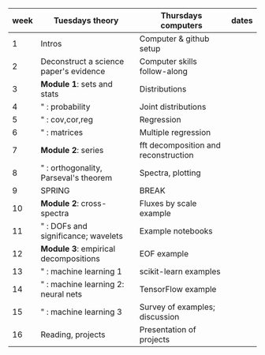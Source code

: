 week | Tuesdays theory | Thursdays computers | dates
-----|----------|-----------|------
1 | Intros      |Computer & github setup      |
2 | Deconstruct a science paper's evidence | Computer skills follow-along | 
3 | **Module 1**: sets and stats | Distributions                | 
4 | " : probability|Joint distributions        |  
5 | " : cov,cor,reg| Regression                | 
6 | " : matrices   | Multiple regression        | 
7 | **Module 2**: series | fft decomposition and reconstruction  | 
8 | " : orthogonality, Parseval's theorem| Spectra, plotting   | 
9 | SPRING | BREAK | 
10| **Module 2**: cross-spectra | Fluxes by scale example
11| " : DOFs and significance; wavelets   | Example notebooks    
12| **Module 3**: empirical decompositions | EOF example 
13| " : machine learning 1  | scikit-learn examples
14| " : machine learning 2: neural nets  | TensorFlow example
15| " : machine learning 3 | Survey of examples; discussion 
16| Reading, projects | Presentation of projects | 

